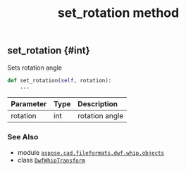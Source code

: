 ﻿---
title: set_rotation method
second_title: Aspose.CAD for Python via .NET API References
description: 
type: docs
weight: 20
url: /python-net/aspose.cad.fileformats.dwf.whip.objects/dwfwhiptransform/set_rotation/
is_root: false
---

## set_rotation {#int}

Sets rotation angle



```python
def set_rotation(self, rotation):
    ...
```


| Parameter | Type | Description |
| :- | :- | :- |
| rotation | int | rotation angle |



### See Also
* module [`aspose.cad.fileformats.dwf.whip.objects`](../../)
* class [`DwfWhipTransform`](/cad/python-net/aspose.cad.fileformats.dwf.whip.objects/dwfwhiptransform)
